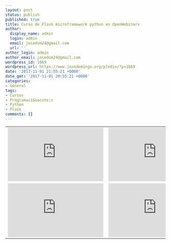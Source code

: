 ```yaml
---
layout: post
status: publish
published: true
title: Curso de Flask microframework python en OpenWebinars
author:
  display_name: admin
  login: admin
  email: josedom24@gmail.com
  url: ''
author_login: admin
author_email: josedom24@gmail.com
wordpress_id: 1869
wordpress_url: https://www.josedomingo.org/pledin/?p=1869
date: '2017-11-01 21:55:21 +0000'
date_gmt: '2017-11-01 20:55:21 +0000'
categories:
- General
tags:
- Cursos
- Programaci&oacute;n
- Python
- Flask
comments: []
---
```

<table>
<tbody>
<tr>
<td><iframe src="https://www.youtube.com/embed/9jah5MnRXU0" width="300" height="169" frameborder="0" allowfullscreen="allowfullscreen"></iframe></td>
<td><iframe src="https://www.youtube.com/embed/5qxjZ84rtpY" width="300" height="169" frameborder="0" allowfullscreen="allowfullscreen"></iframe></td>
</tr>
<tr>
<td><iframe src="https://www.youtube.com/embed/uhwrDZsUjkw" width="300" height="169" frameborder="0" allowfullscreen="allowfullscreen"></iframe></td>
<td><iframe src="https://www.youtube.com/embed/35ZwqEoF4Ko" width="300" height="169" frameborder="0" allowfullscreen="allowfullscreen"></iframe></td>
</tr>
</tbody>
</table>
